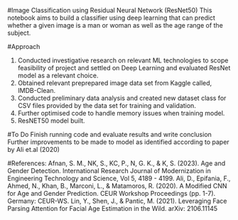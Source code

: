 #Image Classification using Residual Neural Network (ResNet50) 
This notebook aims to build a classifier using deep learning that can predict whether a given image is a man or woman 
as well as the age range of the subject.

#Approach
1. Conducted investigative research on relevant ML technologies to scope feasibility of project and settled on Deep Learning and evaluated ResNet model as a relevant choice. 
2. Obtained relevant preprepared image data set from Kaggle called, IMDB-Clean.  
3. Conducted preliminary data analysis and created new dataset class for CSV files provided by the data set for training and validation. 
4. Further optimised code to handle memory issues when training model. 
5. ResNET50 model built. 

#To Do
Finish running code and evaluate results and write conclusion
Further improvements to be made to model as identified according to paper by Ali et.al (2020) 


#References:
Afnan, S. M., NK, S., KC, P., N, G. K., & K, S. (2023). Age and Gender Detection. International Research Journal of Modernization in Engineering Technology and Science, Vol 5, 4189 - 4199.
Ali, D., Epifania, F., Ahmed, N., Khan, B., Marconi, L., & Matamoros, R. (2020). A Modified CNN for Age and Gender Prediction. CEUR Workshop Proceedings (pp. 1-7). Germany: CEUR-WS.
Lin, Y., Shen, J., & Pantic, M. (2021). Leveraging Face Parsing Attention for Facial Age Estimation in the Wild. arXiv: 2106.11145 
